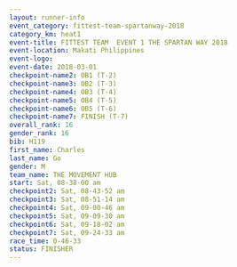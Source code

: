 ```yaml
---
layout: runner-info 
event_category: fittest-team-spartanway-2018 
category_km: heat1 
event-title: FITTEST TEAM  EVENT 1 THE SPARTAN WAY 2018 
event-location: Makati Philippines 
event-logo: 
event-date: 2018-03-01 
checkpoint-name2: OB1 (T-2) 
checkpoint-name3: OB2 (T-3) 
checkpoint-name4: OB3 (T-4) 
checkpoint-name5: OB4 (T-5) 
checkpoint-name6: OB5 (T-6) 
checkpoint-name7: FINISH (T-7) 
overall_rank: 16
gender_rank: 16
bib: H119
first_name: Charles
last_name: Go
gender: M
team_name: THE MOVEMENT HUB
start: Sat, 08-38-00 am
checkpoint2: Sat, 08-43-52 am
checkpoint3: Sat, 08-51-14 am
checkpoint4: Sat, 09-00-46 am
checkpoint5: Sat, 09-09-30 am
checkpoint6: Sat, 09-18-02 am
checkpoint7: Sat, 09-24-33 am
race_time: 0-46-33
status: FINISHER
---
```

